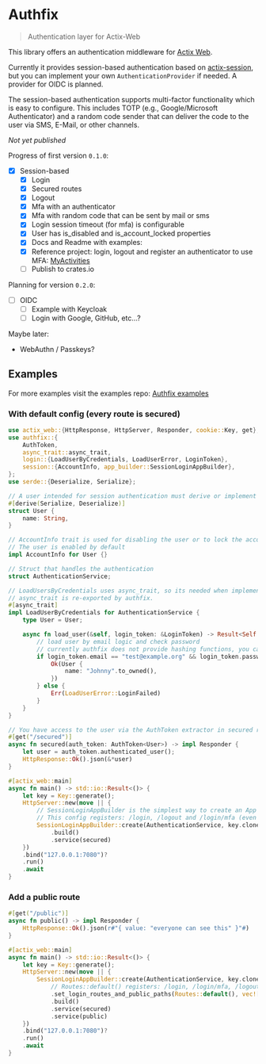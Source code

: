 # Authfix
> Authentication layer for Actix-Web

This library offers an authentication middleware for [Actix Web](https://github.com/actix/actix-web).

Currently it provides session-based authentication based on [actix-session](https://crates.io/crates/actix-session), but you can implement your own `AuthenticationProvider` if needed. A provider for OIDC is planned.

The session-based authentication supports multi-factor functionality which is easy to configure. This includes TOTP (e.g., Google/Microsoft Authenticator) and a random code sender that can deliver the code to the user via SMS, E-Mail, or other channels.

*Not yet published*

Progress of first version `0.1.0`:
- [x] Session-based
    - [x] Login
    - [x] Secured routes
    - [x] Logout
    - [x] Mfa with an authenticator
    - [x] Mfa with random code that can be sent by mail or sms
    - [x] Login session timeout (for mfa) is configurable
    - [x] User has is_disabled and is_account_locked properties
    - [x] Docs and Readme with examples: 
    - [x] Reference project: login, logout and register an authenticator to use MFA: [MyActivities](https://github.com/Hypnagokali/my_activities)
    - [ ] Publish to crates.io

Planning for version `0.2.0`:
- [ ] OIDC
    - [ ] Example with Keycloak
    - [ ] Login with Google, GitHub, etc...?

Maybe later:
- WebAuthn / Passkeys?

## Examples
For more examples visit the examples repo: [Authfix examples](https://github.com/Hypnagokali/authfix-examples)

### With default config (every route is secured)
```rust
use actix_web::{HttpResponse, HttpServer, Responder, cookie::Key, get};
use authfix::{
    AuthToken,
    async_trait::async_trait,
    login::{LoadUserByCredentials, LoadUserError, LoginToken},
    session::{AccountInfo, app_builder::SessionLoginAppBuilder},
};
use serde::{Deserialize, Serialize};

// A user intended for session authentication must derive or implement Serialize, and Deserialize.
#[derive(Serialize, Deserialize)]
struct User {
    name: String,
}

// AccountInfo trait is used for disabling the user or to lock the account
// The user is enabled by default
impl AccountInfo for User {}

// Struct that handles the authentication
struct AuthenticationService;

// LoadUsersByCredentials uses async_trait, so its needed when implementing the trait for AuthenticationService
// async_trait is re-exported by authfix.
#[async_trait]
impl LoadUserByCredentials for AuthenticationService {
    type User = User;

    async fn load_user(&self, login_token: &LoginToken) -> Result<Self::User, LoadUserError> {
        // load user by email logic and check password
        // currently authfix does not provide hashing functions, you can use for example https://docs.rs/argon2/latest/argon2/
        if login_token.email == "test@example.org" && login_token.password == "password" {
            Ok(User {
                name: "Johnny".to_owned(),
            })
        } else {
            Err(LoadUserError::LoginFailed)
        }
    }
}

// You have access to the user via the AuthToken extractor in secured routes.
#[get("/secured")]
async fn secured(auth_token: AuthToken<User>) -> impl Responder {
    let user = auth_token.authenticated_user();
    HttpResponse::Ok().json(&*user)
}

#[actix_web::main]
async fn main() -> std::io::Result<()> {
    let key = Key::generate();
    HttpServer::new(move || {
        // SessionLoginAppBuilder is the simplest way to create an App instance configured with session based authentication
        // This config registers: /login, /logout and /login/mfa (even if mfa is not configured)
        SessionLoginAppBuilder::create(AuthenticationService, key.clone())
            .build()
            .service(secured)
    })
    .bind("127.0.0.1:7080")?
    .run()
    .await
}
```
### Add a public route

```rust
#[get("/public")]
async fn public() -> impl Responder {
    HttpResponse::Ok().json(r#"{ value: "everyone can see this" }"#)
}

#[actix_web::main]
async fn main() -> std::io::Result<()> {
    let key = Key::generate();
    HttpServer::new(move || {
        SessionLoginAppBuilder::create(AuthenticationService, key.clone())
            // Routes::default() registers: /login, /login/mfa, /logout
            .set_login_routes_and_public_paths(Routes::default(), vec!["/public"])
            .build()
            .service(secured)
            .service(public)
    })
    .bind("127.0.0.1:7080")?
    .run()
    .await
}
```






